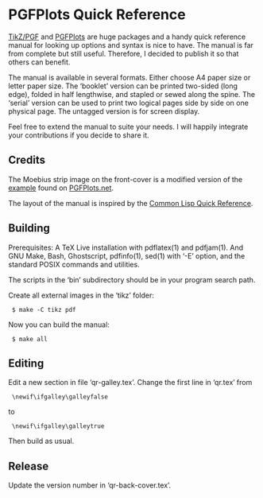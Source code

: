 # PGFPlots Quick Reference

[TikZ/PGF](https://www.ctan.org/pkg/pgf) and
[PGFPlots](https://ctan.org/pkg/pgfplots) are huge packages and a
handy quick reference manual for looking up options and syntax is
nice to have.  The manual is far from complete but still useful.
Therefore, I decided to publish it so that others can benefit.

The manual is available in several formats.  Either choose A4 paper
size or letter paper size.  The ‘booklet’ version can be printed
two-sided (long edge), folded in half lengthwise, and stapled or
sewed along the spine.  The ‘serial’ version can be used to print two
logical pages side by side on one physical page.  The untagged version
is for screen display.

Feel free to extend the manual to suite your needs.  I will happily
integrate your contributions if you decide to share it.


## Credits

The Moebius strip image on the front-cover is a modified version of
the [example](https://pgfplots.net/moebius-strip) found
on [PGFPlots.net](https://pgfplots.net).

The layout of the manual is inspired by the
[Common Lisp Quick Reference](http://clqr.boundp.org/index.html).


## Building

Prerequisites: A TeX Live installation with pdflatex(1) and pdfjam(1).
And GNU Make, Bash, Ghostscript, pdfinfo(1), sed(1) with ‘-E’ option,
and the standard POSIX commands and utilities.

The scripts in the ‘bin’ subdirectory should be in your program search
path.

Create all external images in the ‘tikz’ folder:

     $ make -C tikz pdf

Now you can build the manual:

     $ make all


## Editing

Edit a new section in file ‘qr-galley.tex’.  Change the first line in
‘qr.tex’ from

     \newif\ifgalley\galleyfalse

to

     \newif\ifgalley\galleytrue

Then build as usual.


## Release

Update the version number in ‘qr-back-cover.tex’.
